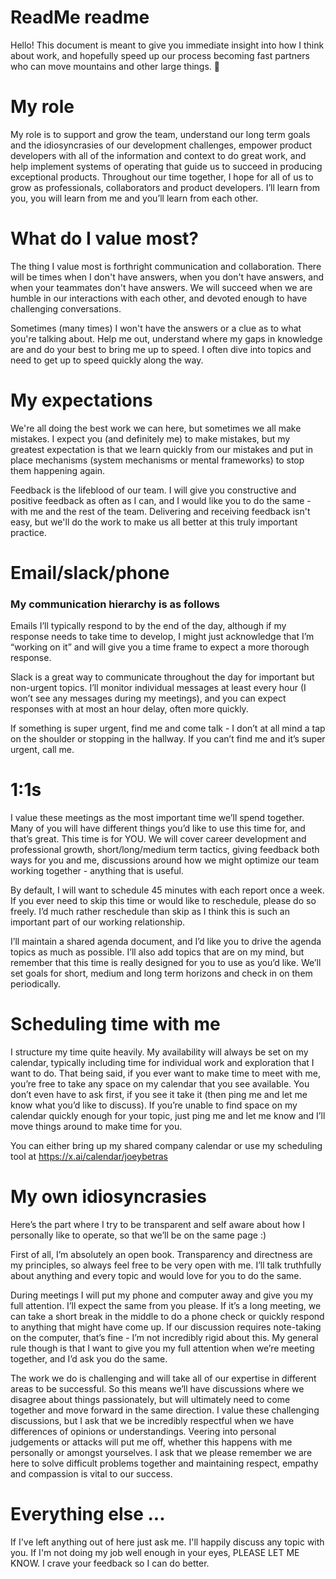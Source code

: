 # ReadMe readme
Hello!  This document is meant to give you immediate insight into how I think about work, and hopefully speed up our process becoming fast partners who can move mountains and other large things. 🚀


# My role
My role is to support and grow the team, understand our long term goals and the idiosyncrasies of our development challenges, empower product developers with all of the information and context to do great work, and help implement systems of operating that guide us to succeed in producing exceptional products.  Throughout our time together, I hope for all of us to grow as professionals, collaborators and product developers.  I’ll learn from you, you will learn from me and you’ll learn from each other.


# What do I value most?
The thing I value most is forthright communication and collaboration.  There will be times when I don't have answers, when you don't have answers, and when your teammates don't have answers.  We will succeed when we are humble in our interactions with each other, and devoted enough to have challenging conversations.


Sometimes (many times) I won't have the answers or a clue as to what you're talking about.  Help me out, understand where my gaps in knowledge are and do your best to bring me up to speed.  I often dive into topics and need to get up to speed quickly along the way.


# My expectations
We're all doing the best work we can here, but sometimes we all make mistakes.  I expect you (and definitely me) to make mistakes, but my greatest expectation is that we learn quickly from our mistakes and put in place mechanisms (system mechanisms or mental frameworks)  to stop them happening again. 

Feedback is the lifeblood of our team.  I will give you constructive and positive feedback as often as I can, and I would like you to do the same - with me and the rest of the team.  Delivering and receiving feedback isn't easy, but we'll do the work to make us all better at this truly important practice.

# Email/slack/phone
### My communication hierarchy is as follows
Emails I’ll typically respond to by the end of the day, although if my response needs to take time to develop, I might just acknowledge that I’m “working on it” and will give you a time frame to expect a more thorough response.

Slack is a great way to communicate throughout the day for important but non-urgent topics.  I’ll monitor individual messages at least every hour (I won’t see any messages during my meetings), and you can expect responses with at most an hour delay, often more quickly.

If something is super urgent, find me and come talk - I don’t at all mind a tap on the shoulder or stopping in the hallway.  If you can’t find me and it’s super urgent, call me.

# 1:1s
I value these meetings as the most important time we’ll spend together.  Many of you will have different things you’d like to use this time for, and that’s great.  This time is for YOU.  We will cover career development and professional growth, short/long/medium term tactics, giving feedback both ways for you and me, discussions around how we might optimize our team working together - anything that is useful.

By default, I will want to schedule 45 minutes with each report once a week.  If you ever need to skip this time or would like to reschedule, please do so freely.  I’d much rather reschedule than skip as I think this is such an important part of our working relationship.

I’ll maintain a shared agenda document, and I’d like you to drive the agenda topics as much as possible. I’ll also add topics that are on my mind, but remember that this time is really designed for you to use as you’d like.  We’ll set goals for short, medium and long term horizons and check in on them periodically.

# Scheduling time with me
I structure my time quite heavily.  My availability will always be set on my calendar, typically including time for individual work and exploration that I want to do.  That being said, if you ever want to make time to meet with me, you’re free to take any space on my calendar that you see available.  You don’t even have to ask first, if you see it take it (then ping me and let me know what you’d like to discuss).  If you’re unable to find space on my calendar quickly enough for your topic, just ping me and let me know and I’ll move things around to make time for you.

You can either bring up my shared company calendar or use my scheduling tool at https://x.ai/calendar/joeybetras


# My own idiosyncrasies
Here’s the part where I try to be transparent and self aware about how I personally like to operate, so that we’ll be on the same page :)

First of all, I’m absolutely an open book.  Transparency and directness are my principles, so always feel free to be very open with me.  I’ll talk truthfully about anything and every topic and would love for you to do the same.

During meetings I will put my phone and computer away and give you my full attention.  I’ll expect the same from you please.  If it’s a long meeting, we can take a short break in the middle to do a phone check or quickly respond to anything that might have come up.  If our discussion requires note-taking on the computer, that’s fine - I’m not incredibly rigid about this.  My general rule though is that I want to give you my full attention when we’re meeting together, and I’d ask you do the same.

The work we do is challenging and will take all of our expertise in different areas to be successful.  So this means we’ll have discussions where we disagree about things passionately, but will ultimately need to come together and move forward in the same direction.  I value these challenging discussions, but I ask that we be incredibly respectful when we have differences of opinions or understandings.  Veering into personal judgements or attacks will put me off, whether this happens with me personally or amongst yourselves.  I ask that we please remember we are here to solve difficult problems together and maintaining respect, empathy and compassion is vital to our success.


# Everything else ...
If I've left anything out of here just ask me.  I'll happily discuss any topic with you.  If I'm not doing my job well enough in your eyes, PLEASE LET ME KNOW.  I crave your feedback so I can do better.
